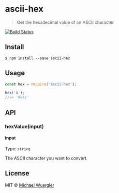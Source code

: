 # ascii-hex

> Get the hexadecimal value of an ASCII character

[![Build Status](https://travis-ci.org/radiovisual/hex-value.svg?branch=master)](https://travis-ci.org/radiovisual/hex-value)


## Install

```
$ npm install --save ascii-hex
```


## Usage

```js
const hex = require('ascii-hex');

hex('A');
//=> '0x41'
```


## API

### hexValue(input)

#### input

Type: `string`

The ASCII character you want to convert.

## License

MIT © [Michael Wuergler](http://numetriclabs.com)
